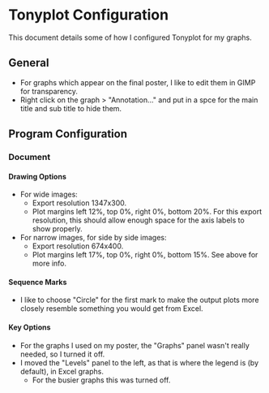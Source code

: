 # Tonyplot Configuration

This document details some of how I configured Tonyplot for my graphs.

## General
- For graphs which appear on the final poster, I like to edit them in GIMP for transparency.
- Right click on the graph > "Annotation..." and put in a spce for the main title and sub title to hide them.

## Program Configuration

### Document

#### Drawing Options
- For wide images:
  - Export resolution 1347x300.
  - Plot margins left 12%, top 0%, right 0%, bottom 20%. For this export resolution, this should allow enough space for the axis labels to show properly.
- For narrow images, for side by side images:
  - Export resolution 674x400.
  - Plot margins left 17%, top 0%, right 0%, bottom 15%. See above for more info.

#### Sequence Marks
- I like to choose "Circle" for the first mark to make the output plots more closely resemble something you would get from Excel.

#### Key Options
- For the graphs I used on my poster, the "Graphs" panel wasn't really needed, so I turned it off.
- I moved the "Levels" panel to the left, as that is where the legend is (by default), in Excel graphs.
  - For the busier graphs this was turned off.
